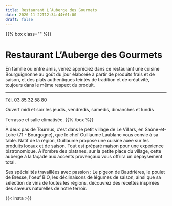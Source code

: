 ```yaml
---
title: Restaurant L’Auberge des Gourmets 
date: 2020-11-22T12:34:44+01:00
draft: false
---
```

{{% box class="" %}}
# Restaurant L’Auberge des Gourmets 

En famille ou entre amis, venez appréciez dans ce restaurant une cuisine Bourguignonne au goût du jour élaborée à partir de produits frais et de saison, et des plats authentiques teintés de tradition et de créativité, toujours dans le même respect du produit. 

<hr>


[Tél. 03 85 32 58 80](tel:0033385325880)

Ouvert midi et soir les jeudis, vendredis, samedis, dimanches et lundis 

Terrasse et salle climatisée.
{{% /box %}}

À deux pas de Tournus, c’est dans le petit village de Le Villars, en Saône-et-Loire (71 - Bourgogne), que le chef Guillaume Laublanc vous convie à sa table. Natif de la région, Guillaume propose une cuisine axée sur les produits locaux et de saison. Tout est préparé maison pour une expérience bistronomique. A l’ombre des platanes, sur la petite place du village, cette auberge à la façade aux accents provençaux vous offrira un dépaysement total. 


Ses spécialités travaillées avec passion : Le pigeon de Baudrières, le poulet de Bresse, l'oeuf BIO, les déclinaisons de légumes de saison, ainsi que sa sélection de vins de toutes les régions, découvrez des recettes inspirées des saveurs naturelles de notre terroir.

{{< insta >}}